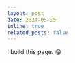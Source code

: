 ```yaml
---
layout: post
date: 2024-05-25 
inline: true
related_posts: false
---
```


I build this page. :smile:
